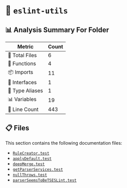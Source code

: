 # 📁 `eslint-utils`

## 📊 Analysis Summary For Folder

| Metric | Count |
|--------|-------|
| 📁 Total Files | 6 |
| 🔧 Functions | 4 |
| 📦 Imports | 11 |
| 📐 Interfaces | 1 |
| 📑 Type Aliases | 1 |
| 📊 Variables | 19 |
| 🔢 Line Count | 443 |


## 📋 Files

This section contains the following documentation files:

- [`RuleCreator.test`](./RuleCreator.test.md)
- [`applyDefault.test`](./applyDefault.test.md)
- [`deepMerge.test`](./deepMerge.test.md)
- [`getParserServices.test`](./getParserServices.test.md)
- [`nullThrows.test`](./nullThrows.test.md)
- [`parserSeemsToBeTSESLint.test`](./parserSeemsToBeTSESLint.test.md)